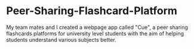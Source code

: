 # Peer-Sharing-Flashcard-Platform
My team mates and I created a webpage app called "Cue", a peer sharing flashcards platforms for university level students with the aim of helping students understand various subjects better.
